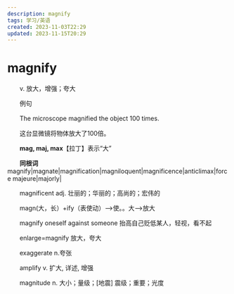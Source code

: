 ```yaml
---
description: magnify
tags: 学习/英语
created: 2023-11-03T22:29
updated: 2023-11-15T20:29
---
```

# magnify

　　v. 放大，增强；夸大

　　例句

　　The microscope magnified the object 100 times.

　　这台显微镜将物体放大了100倍。

　　**mag, maj, max**【拉丁】表示“大”

　　**同根词**magnify\|magnate\|magnification\|magniloquent\|magnificence\|anticlimax\|force majeure\|majorly\|

　　magnificent adj. 壮丽的；华丽的；高尚的；宏伟的

　　magn(大，长）+ify（表使动）--\>使。。大--\>放大

　　magnify oneself against someone 抬高自己贬低某人，轻视，看不起

　　enlarge=magnify 放大，夸大

　　exaggerate n.夸张

　　amplify v. 扩大, 详述, 增强

　　magnitude n. 大小；量级；\[地震\] 震级；重要；光度
